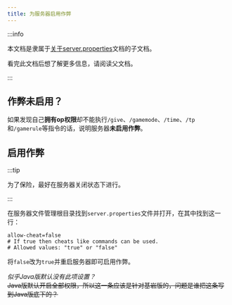 ```yaml
---
title: 为服务器启用作弊
---
```


:::info

本文档是隶属于[关于server.properties](../20-serverproperties.md)文档的子文档。

看完此文档后想了解更多信息，请阅读父文档。

:::

## 作弊未启用？

如果发现自己**拥有op权限**却不能执行`/give`、`/gamemode`、`/time`、`/tp`和`/gamerule`等指令的话，说明服务器**未启用作弊**。

## 启用作弊

:::tip

为了保险，最好在服务器关闭状态下进行。

:::

在服务器文件管理根目录找到`server.properties`文件并打开，在其中找到这一行：

```
allow-cheat=false
# If true then cheats like commands can be used.
# Allowed values: "true" or "false"
```

将`false`改为`true`并重启服务器即可启用作弊。

*似乎Java版默认没有此项设置？*    
~~Java版默认开启全部权限，所以这一条应该是针对基岩版的，问题是谁把这条写到Java版底下的？~~